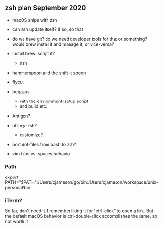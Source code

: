 ## zsh plan September 2020

- macOS ships with zsh
- can zsh update itself? if so, do that
- do we have git? do we need developer tools for that or something? would brew install it and manage it, or vice-versa?
- install brew. script it?
  + nah
- hammerspoon and the shift-it spoon
- flycut

- pegasus
  - with the environment-setup script
  - and build etc.

- Antigen?
- oh-my-zsh?
  - customize?
- port dot-files from bash to zsh?

- vim tabs vs. spaces behavior


### Path

export PATH="$PATH":/Users/cjameson/go/bin:/Users/cjameson/workspace/unix-personal/bin

### iTerm?

So far, don't need it. I remember liking it for "ctrl-click" to open a link.
But the default macOS behavior is ctrl-double-click accomplishes the same, so
not worth it
